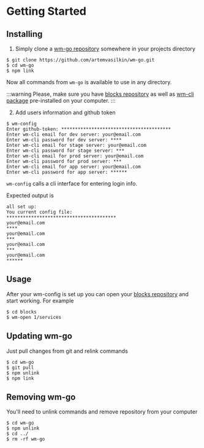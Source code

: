 # Getting Started

## Installing

1. Simply clone a [wm-go repository](https://github.com/artemvasilkin/wm-go) somewhere in your projects directory

```console
$ git clone https://github.com/artemvasilkin/wm-go.git
$ cd wm-go
$ npm link
```

Now all commands from `wm-go` is available to use in any directory.

:::warning
Please, make sure you have [blocks repository](https://github.com/webliumteam/blocks) as well as [wm-cli package](https://www.npmjs.com/package/wm-cli) pre-installed on your computer.
:::

2. Add users information and github token

```console
$ wm-config
Enter github-token: ****************************************
Enter wm-cli email for dev server: your@email.com
Enter wm-cli password for dev server: ****
Enter wm-cli email for stage server: your@email.com
Enter wm-cli password for stage server: ***
Enter wm-cli email for prod server: your@email.com
Enter wm-cli password for prod server: ***
Enter wm-cli email for app server: your@email.com
Enter wm-cli password for app server: ******
```

`wm-config` calls a cli interface for entering login info.

Expected output is

```console
all set up:
You current config file:
****************************************
your@email.com
****
your@email.com
***
your@email.com
***
your@email.com
******
```

## Usage

After your wm-config is set up you can open your [blocks repository](https://github.com/webliumteam/blocks) and start working. For example

```console
$ cd blocks
$ wm-open 1/services
```

## Updating wm-go

Just pull changes from git and relink commands

```console
$ cd wm-go
$ git pull
$ npm unlink
$ npm link
```

## Removing wm-go

You'll need to unlink commands and remove repository from your computer

```console
$ cd wm-go
$ npm unlink
$ cd ../
$ rm -rf wm-go
```